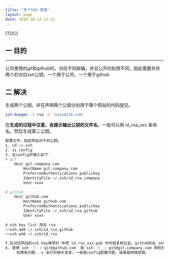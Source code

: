 ```yaml
---
title: "多个SSH 管理"
layout: page
date: 2018-10-12 11:21
---
```


[TOC]



## 一 目的

---

​       公司使用的git和github的，对应不同邮箱，并且公开的权限不同，因此需要并存两个的对应ssh公钥，一个用于公司，一个用于github



## 二 解决

生成两个公钥，并在声明两个公钥分别用于哪个网站的代码提交。

```bash
ssh-keygen -t rsa -C "xxxx@126.com"
```

在**生成的过程中注意，会提示输出公钥的文件名**，一般可以用 id_rsa_xxx 来命名。然后生成第二公钥。

```bash
配置文件，指定网站对于的公钥。
1. cd ~/.ssh
2. vi config
3. 在config中输入如下：
# git 
    Host git.company.com
        HostName git.company.com  
        PreferredAuthentications publickey
        IdentityFile ~/.ssh/id_rsa_company
        User xxxx
    
# github
    Host github.com
        HostName github.com
        PreferredAuthentications publickey
        IdentityFile ~/.ssh/id_rsa_github
        User xxxx
        
4.ssh key list 添加 rsa
>>ssh-add ~/.ssh/id_rsa_github
>>ssh-add ~/.ssh/id_rsa

5.在对应网站的ssh key填写栏 中把 id_rsa_xxx.pub 中内容复制过去。github的在 settings里面
6. 使用 ssh -T -v git@github.com  或 ssh -T -v git@git.company.com 来检验是否可访问 
     如果有问题，-v 会打印相关信息，一般是config配置问题，或者是网络受限。
```


